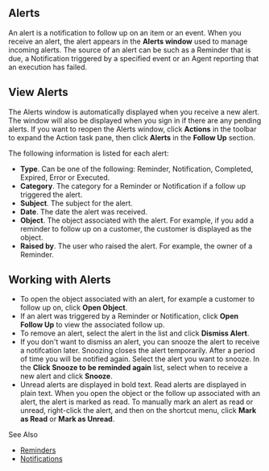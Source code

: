 ## Alerts

An alert is a notification to follow up on an item or an event. When you receive an alert, the alert appears in the **Alerts window** used to manage incoming alerts. The source of an alert can be such as a Reminder that is due, a Notification triggered by a specified event or an Agent reporting that an execution has failed.



## View Alerts

The Alerts window is automatically displayed when you receive a new alert. The window will also be displayed when you sign in if there are any pending alerts. If you want to reopen the Alerts window, click **Actions** in the toolbar to expand the Action task pane, then click **Alerts** in the **Follow Up** section.

The following information is listed for each alert:

*   **Type**. Can be one of the following: Reminder, Notification, Completed, Expired, Error or Executed.
*   **Category**. The category for a Reminder or Notification if a follow up triggered the alert.
*   **Subject**. The subject for the alert.
*   **Date**. The date the alert was received.
*   **Object**. The object associated with the alert. For example, if you add a reminder to follow up on a customer, the customer is displayed as the object.
*   **Raised by**. The user who raised the alert. For example, the owner of a Reminder.



## Working with Alerts

*   To open the object associated with an alert, for example a customer to follow up on, click **Open Object**.
*   If an alert was triggered by a Reminder or Notification, click **Open Follow Up** to view the associated follow up.
*   To remove an alert, select the alert in the list and click **Dismiss Alert**.
*   If you don't want to dismiss an alert, you can snooze the alert to receive a notifcation later. Snoozing closes the alert temporarily. After a period of time you will be notified again. Select the alert you want to snooze. In the **Click Snooze to be reminded again** list, select when to receive a new alert and click **Snooze**.
*   Unread alerts are displayed in bold text. Read alerts are displayed in plain text. When you open the object or the follow up associated with an alert, the alert is marked as read. To manually mark an alert as read or unread, right-click the alert, and then on the shortcut menu, click **Mark as Read** or **Mark as Unread**.



See Also

*   [Reminders](reminders.md)
*   [Notifications](notifications.md)
